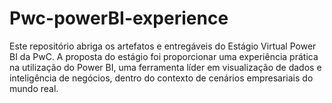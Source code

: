 # Pwc-powerBI-experience
 Este repositório abriga os artefatos e entregáveis do Estágio Virtual Power BI da PwC. A proposta do estágio foi proporcionar uma experiência prática na utilização do Power BI, uma ferramenta líder em visualização de dados e inteligência de negócios, dentro do contexto de cenários empresariais do mundo real.
